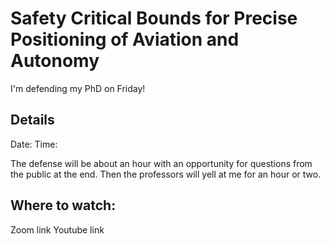 # Safety Critical Bounds for Precise Positioning of Aviation and Autonomy

I'm defending my PhD on Friday!


## Details
Date:
Time: 

The defense will be about an hour with an opportunity for questions from the public at the end.  Then the professors will yell at me for an hour or two. 

## Where to watch:
Zoom link
Youtube link
